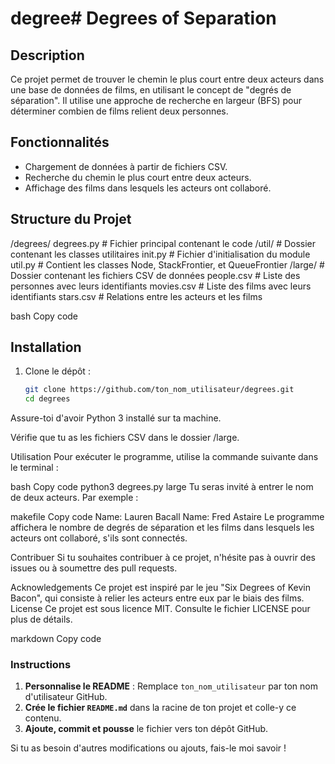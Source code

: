# degree# Degrees of Separation

## Description

Ce projet permet de trouver le chemin le plus court entre deux acteurs dans une base de données de films, en utilisant le concept de "degrés de séparation". Il utilise une approche de recherche en largeur (BFS) pour déterminer combien de films relient deux personnes.

## Fonctionnalités

- Chargement de données à partir de fichiers CSV.
- Recherche du chemin le plus court entre deux acteurs.
- Affichage des films dans lesquels les acteurs ont collaboré.

## Structure du Projet

/degrees/ degrees.py # Fichier principal contenant le code /util/ # Dossier contenant les classes utilitaires init.py # Fichier d'initialisation du module util.py # Contient les classes Node, StackFrontier, et QueueFrontier /large/ # Dossier contenant les fichiers CSV de données people.csv # Liste des personnes avec leurs identifiants movies.csv # Liste des films avec leurs identifiants stars.csv # Relations entre les acteurs et les films

bash
Copy code

## Installation

1. Clone le dépôt :

   ```bash
   git clone https://github.com/ton_nom_utilisateur/degrees.git
   cd degrees
Assure-toi d'avoir Python 3 installé sur ta machine.

Vérifie que tu as les fichiers CSV dans le dossier /large.

Utilisation
Pour exécuter le programme, utilise la commande suivante dans le terminal :

bash
Copy code
python3 degrees.py large
Tu seras invité à entrer le nom de deux acteurs. Par exemple :

makefile
Copy code
Name: Lauren Bacall
Name: Fred Astaire
Le programme affichera le nombre de degrés de séparation et les films dans lesquels les acteurs ont collaboré, s'ils sont connectés.

Contribuer
Si tu souhaites contribuer à ce projet, n'hésite pas à ouvrir des issues ou à soumettre des pull requests.

Acknowledgements
Ce projet est inspiré par le jeu "Six Degrees of Kevin Bacon", qui consiste à relier les acteurs entre eux par le biais des films.
License
Ce projet est sous licence MIT. Consulte le fichier LICENSE pour plus de détails.

markdown
Copy code

### Instructions

1. **Personnalise le README** : Remplace `ton_nom_utilisateur` par ton nom d'utilisateur GitHub.
2. **Crée le fichier `README.md`** dans la racine de ton projet et colle-y ce contenu.
3. **Ajoute, commit et pousse** le fichier vers ton dépôt GitHub.

Si tu as besoin d'autres modifications ou ajouts, fais-le moi savoir !

